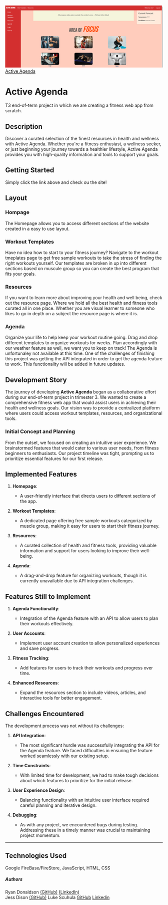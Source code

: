 ![Screenshot of app](images/screenshot.png)
[Active Agenda](https://t3-fitness-app-from-scratch.web.app/)


# Active Agenda
T3 end-of-term project in which we are creating a fitness web app from scratch. 

## Description
Discover a curated selection of the finest resources in health and wellness with Active Agenda. Whether you're a fitness enthusiast, a wellness seeker, or just beginning your journey towards a healthier lifestyle, Active Agenda provides you with high-quality information and tools to support your goals.

## Getting Started
Simply click the link above and check ou the site!

## Layout

### Hompage 
The Homepage allows you to access different sections of the website created in a easy to use layout.

### Workout Templates
Have no idea how to start to your fitness journey? Navigate to the workout tmeplates page to get free sample workouts to take the stress of finding the right workouts yourself. Our templates are broken in up into different sections based on muscule group so you can create the best program that fits your goals.

### Resources
If you want to learn more about improving your health and well being, check out the resource page. Where we hold all the best health and fitness tools curated all in one place. Whether you are visual learner to someone who likes to go in depth on a subject the resource page is where it is.

### Agenda 
Organize your life to help keep your workout routine going. Drag and drop different templates to organize workouts for weeks. Plan accordingly with our weather feature as well, we want you to keep on track! The Agenda is unfortunaley not available at this time. One of the challenges of finishing this project was getting the API integrated in order to get the agenda feature to work. This functionality will be added in future updates.

## Development Story

The journey of developing **Active Agenda** began as a collaborative effort during our end-of-term project in trimester 3. We wanted to create a comprehensive fitness web app that would assist users in achieving their health and wellness goals. Our vision was to provide a centralized platform where users could access workout templates, resources, and organizational tools.

### Initial Concept and Planning
From the outset, we focused on creating an intuitive user experience. We brainstormed features that would cater to various user needs, from fitness beginners to enthusiasts. Our project timeline was tight, prompting us to prioritize essential features for our first release.

## Implemented Features
1. **Homepage**: 
   - A user-friendly interface that directs users to different sections of the app.

2. **Workout Templates**: 
   - A dedicated page offering free sample workouts categorized by muscle group, making it easy for users to start their fitness journey.

3. **Resources**: 
   - A curated collection of health and fitness tools, providing valuable information and support for users looking to improve their well-being.

4. **Agenda**: 
   - A drag-and-drop feature for organizing workouts, though it is currently unavailable due to API integration challenges.

## Features Still to Implement
1. **Agenda Functionality**:
   - Integration of the Agenda feature with an API to allow users to plan their workouts effectively.

2. **User Accounts**:
   - Implement user account creation to allow personalized experiences and save progress.

3. **Fitness Tracking**:
   - Add features for users to track their workouts and progress over time.

4. **Enhanced Resources**:
   - Expand the resources section to include videos, articles, and interactive tools for better engagement.

## Challenges Encountered
The development process was not without its challenges:

1. **API Integration**:
   - The most significant hurdle was successfully integrating the API for the Agenda feature. We faced difficulties in ensuring the feature worked seamlessly with our existing setup.

2. **Time Constraints**:
   - With limited time for development, we had to make tough decisions about which features to prioritize for the initial release.

3. **User Experience Design**:
   - Balancing functionality with an intuitive user interface required careful planning and iterative design.

4. **Debugging**:
   - As with any project, we encountered bugs during testing. Addressing these in a timely manner was crucial to maintaining project momentum.

---

## Technologies Used
Google FireBase/FireStore, JavaScript, HTML, CSS

##### Authors 
Ryan Donaldson [(GitHub)](https://github.com/donaldrs01) [(LinkedIn)](https://www.linkedin.com/in/ryandonaldson90/)  
Jess Dison [(GitHub)](https://github.com/jessasesh)
Luke Scuhula [GitHub](https://github.com/lukeschula) [Linkedin](https://www.linkedin.com/in/luke-schula-480548169/)



